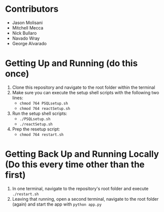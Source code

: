 # Contributors

- Jason Molisani
- Mitchell Mecca
- Nick Bullaro
- Navado Wray
- George Alvarado

# Getting Up and Running (do this once)
1. Clone this repository and navigate to the root folder within the terminal
2. Make sure you can execute the setup shell scripts with the following two lines:
   - `chmod 764 PSQLsetup.sh`
   - `chmod 764 reactSetup.sh`
3. Run the setup shell scripts:
   - `./PSQLsetup.sh`
   - `./reactSetup.sh`
4. Prep the resetup script:
   - `chmod 764 restart.sh`

# Getting Back Up and Running Locally (Do this every time other than the first)
1. In one terminal, navigate to the repository's root folder and execute `./restart.sh`
2. Leaving that running, open a second terminal, navigate to the root folder (again) and start the app with `python app.py`
